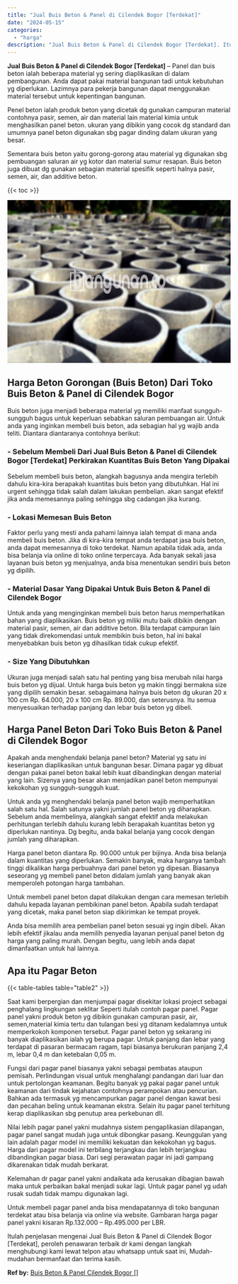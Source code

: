 ```yaml
---
title: "Jual Buis Beton & Panel di Cilendek Bogor [Terdekat]"
date: "2024-05-15"
categories: 
  - "harga"
description: "Jual Buis Beton & Panel di Cilendek Bogor [Terdekat]. Itulah penjelasan mengenai Jual Buis Beton & Panel di Cilendek Bogor [Terdekat], peroleh penawaran te..."
---
```


**Jual Buis Beton & Panel di Cilendek Bogor \[Terdekat\]** – Panel dan buis beton ialah beberapa material yg sering diaplikasikan di dalam pembangunan. Anda dapat pakai material bangunan tadi untuk kebutuhan yg diperlukan. Lazimnya para pekerja bangunan dapat menggunakan material tersebut untuk kepentingan bangunan.

Penel beton ialah produk beton yang dicetak dg gunakan campuran material contohnya pasir, semen, air dan material lain material kimia untuk menghasilkan panel beton. ukuran yang dibikin yang cocok dg standard dan umumnya panel beton digunakan sbg pagar dinding dalam ukuran yang besar.

Sementara buis beton yaitu gorong-gorong atau material yg digunakan sbg pembuangan saluran air yg kotor dan material sumur resapan. Buis beton juga dibuat dg gunakan sebagian material spesifik seperti halnya pasir, semen, air, dan additive beton.

{{< toc >}}

![Jual Buis Beton & Panel di Cilendek Bogor [Terdekat]](/images/jual-panel-buis-beton-murah-07.png)

## Harga Beton Gorongan (Buis Beton) Dari Toko Buis Beton & Panel di Cilendek Bogor

Buis beton juga menjadi beberapa material yg memiliki manfaat sungguh-sungguh bagus untuk keperluan sebabkan saluran pembuangan air. Untuk anda yang inginkan membeli buis beton, ada sebagian hal yg wajib anda teliti. Diantara diantaranya contohnya berikut:

### \- Sebelum Membeli Dari Jual Buis Beton & Panel di Cilendek Bogor \[Terdekat\] Perkirakan Kuantitas Buis Beton Yang Dipakai

Sebelum membeli buis beton, alangkah bagusnya anda mengira terlebih dahulu kira-kira berapakah kuantitas buis beton yang dibutuhkan. Hal ini urgent sehingga tidak salah dalam lakukan pembelian. akan sangat efektif jika anda memesannya paling sehingga sbg cadangan jika kurang.

### \- Lokasi Memesan Buis Beton

Faktor perlu yang mesti anda pahami lainnya ialah tempat di mana anda membeli buis beton. Jika di kira-kira tempat anda terdapat jasa buis beton, anda dapat memesannya di toko terdekat. Namun apabila tidak ada, anda bisa belanja via online di toko online terpercaya. Ada banyak sekali jasa layanan buis beton yg menjualnya, anda bisa menentukan sendiri buis beton yg dipilih.

### \- Material Dasar Yang Dipakai Untuk Buis Beton & Panel di Cilendek Bogor

Untuk anda yang menginginkan membeli buis beton harus memperhatikan bahan yang diaplikasikan. Buis beton yg miliki mutu baik dibikin dengan material pasir, semen, air dan additive beton. Bila terdapat campuran lain yang tidak direkomendasi untuk membikin buis beton, hal ini bakal menyebabkan buis beton yg dihasilkan tidak cukup efektif.

### \- Size Yang Dibutuhkan

Ukuran juga menjadi salah satu hal penting yang bisa merubah nilai harga buis beton yg dijual. Untuk harga buis beton yg makin tinggi bermakna size yang dipilih semakin besar. sebagaimana halnya buis beton dg ukuran 20 x 100 cm Rp. 64.000, 20 x 100 cm Rp. 89.000, dan seterusnya. Itu semua menyesuaikan terhadap panjang dan lebar buis beton yg dibeli.

## Harga Panel Beton Dari Toko Buis Beton & Panel di Cilendek Bogor

Apakah anda menghendaki belanja panel beton? Material yg satu ini keseriangan diaplikasikan untuk bangunan besar. Dimana pagar yg dibuat dengan pakai panel beton bakal lebih kuat dibandingkan dengan material yang lain. Sizenya yang besar akan menjadikan panel beton mempunyai kekokohan yg sungguh-sungguh kuat.

Untuk anda yg menghendaki belanja panel beton wajib memperhatikan salah satu hal. Salah satunya yakni jumlah panel beton yg diharapkan. Sebelum anda membelinya, alangkah sangat efektif anda melakukan perhitungan terlebih dahulu kurang lebih berapakah kuantitas beton yg diperlukan nantinya. Dg begitu, anda bakal belanja yang cocok dengan jumlah yang diharapkan.

Harga panel beton diantara Rp. 90.000 untuk per bijinya. Anda bisa belanja dalam kuantitas yang diperlukan. Semakin banyak, maka harganya tambah tinggi dikalikan harga perbuahnya dari panel beton yg dipesan. Biasanya seseorang yg membeli panel beton didalam jumlah yang banyak akan memperoleh potongan harga tambahan.

Untuk membeli panel beton dapat dilakukan dengan cara memesan terlebih dahulu kepada layanan pembikinan panel beton. Apabila sudah terdapat yang dicetak, maka panel beton siap dikirimkan ke tempat proyek.

Anda bisa memilih area pembelian panel beton sesuai yg ingin dibeli. Akan lebih efektif jikalau anda memilih penyedia layanan penjual panel beton dg harga yang paling murah. Dengan begitu, uang lebih anda dapat dimanfaatkan untuk hal lainnya.

## Apa itu Pagar Beton

{{< table-tables table="table2" >}}

Saat kami berpergian dan menjumpai pagar disekitar lokasi project sebagai penghalang lingkungan seklitar Seperti itulah contoh pagar panel. Pagar panel yakni produk beton yg dibikin gunakan campuran pasir, air, semen,material kimia tertu dan tulangan besi yg ditanam kedalamnya untuk memperkokoh komponen tersebut. Pagar panel beton yg sekarang ini banyak diaplikasikan ialah yg berupa pagar. Untuk panjang dan lebar yang terdapat di pasaran bermacam ragam, tapi biasanya berukuran panjang 2,4 m, lebar 0,4 m dan ketebalan 0,05 m.

Fungsi dari pagar panel biasanya yakni sebagai pembatas ataupun pemisah. Perlindungan visual untuk menghalangi pandangan dari luar dan untuk pertolongan keamanan. Begitu banyak yg pakai pagar panel untuk keamanan dari tindak kejahatan contohnya perampokan atau pencurian. Bahkan ada termasuk yg mencampurkan pagar panel dengan kawat besi dan pecahan beling untuk keamanan ekstra. Selain itu pagar panel terhitung kerap diaplikasikan sbg penutup area perkebunan dll.

Nilai lebih pagar panel yakni mudahnya sistem pengaplikasian dilapangan, pagar panel sangat mudah juga untuk dibongkar pasang. Keunggulan yang lain adalah pagar model ini memiliki kekuatan dan kekokohan yg bagus. Harga dari pagar model ini terbilang terjangkau dan lebih terjangkau dibandingkan pagar biasa. Dari segi perawatan pagar ini jadi gampang dikarenakan tidak mudah berkarat.

Kelemahan dr pagar panel yakni andaikata ada kerusakan dibagian bawah maka untuk perbaikan bakal menjadi sukar lagi. Untuk pagar panel yg udah rusak sudah tidak mampu digunakan lagi.

Untuk membeli pagar panel anda bisa mendapatannya di toko bangunan terdekat atau bisa belanja via online via website. Gambaran harga pagar panel yakni kisaran Rp.132.000 – Rp.495.000 per LBR.

Itulah penjelasan mengenai Jual Buis Beton & Panel di Cilendek Bogor \[Terdekat\], peroleh penawaran terbaik dr kami dengan langkah menghubungi kami lewat telpon atau whatsapp untuk saat ini, Mudah-mudahan bermanfaat dan terima kasih.

**Ref by:** [Buis Beton & Panel Cilendek Bogor []](https://id.wikipedia.org/wiki/Buis)
